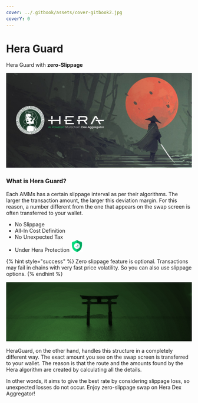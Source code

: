 ```yaml
---
cover: ../.gitbook/assets/cover-gitbook2.jpg
coverY: 0
---
```


# Hera Guard

Hera Guard with **zero-Slippage**

![](../.gitbook/assets/hera-guard-landing-min.jpg)

### What is Hera Guard?

Each AMMs has a certain slippage interval as per their algorithms. The larger the transaction amount, the larger this deviation margin. For this reason, a number different from the one that appears on the swap screen is often transferred to your wallet.

* No Slippage
* All-In Cost Definition
* No Unexpected Tax
* Under Hera Protection <img src="../.gitbook/assets/zero.png" alt="" data-size="line">

{% hint style="success" %}
Zero slippage feature is optional. Transactions may fail in chains with very fast price volatility. So you can also use slippage options.
{% endhint %}

![](../.gitbook/assets/heraguard2.jpg)

HeraGuard, on the other hand, handles this structure in a completely different way. The exact amount you see on the swap screen is transferred to your wallet. The reason is that the route and the amounts found by the Hera algorithm are created by calculating all the details.

In other words, it aims to give the best rate by considering slippage loss, so unexpected losses do not occur. Enjoy zero-slippage swap on Hera Dex Aggregator!

